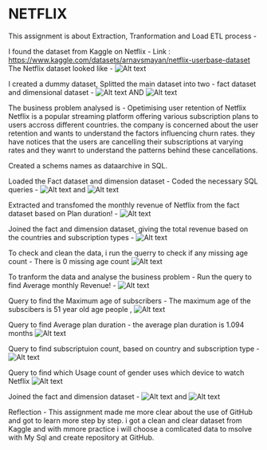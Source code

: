 # NETFLIX

This assignment is about Extraction, Tranformation and Load ETL process - 

I found the dataset from Kaggle on Netflix - Link : https://www.kaggle.com/datasets/arnavsmayan/netflix-userbase-dataset
The Netflix dataset looked like - ![Alt text](<Screenshot 2023-08-08 123539.png>)

I created a dummy dataset, Splitted the main  dataset into two - fact dataset and dimensional dataset - ![Alt text](<Screenshot 2023-08-08 123901.png>) AND ![Alt text](<Screenshot 2023-08-08 123934.png>)

The business problem analysed is - Opetimising user retention of Netflix 
Netflix is a popular streaming platform offering various subscription plans to users accross different countries. the company is concerned about the user retention and wants to understand the factors influencing churn rates. they have notices that the users are cancelling their subscriptions at varying rates and they wanrt to understand the patterns behind these cancellations. 

Created a schems names as dataarchive in SQL.

Loaded the Fact dataset and dimension dataset - Coded the necessary SQL queries - ![Alt text](<Screenshot 2023-08-07 232844.png>)  and ![Alt text](<Screenshot 2023-08-07 232854.png>)

Extracted and transfomed the monthly revenue of Netflix from the fact dataset based on Plan duration! - ![Alt text](<Screenshot 2023-08-08 000300.png>)

Joined the fact and dimension dataset, giving the total revenue based on the countries and subscription types - ![Alt text](<Screenshot 2023-08-08 000847.png>) 

To check and clean the data, i run the querry to check if any missing age count - There is 0 missing age count   ![Alt text](<Screenshot 2023-08-08 001636.png>)

To tranform the data and analyse the business problem - 
Run the query to find Average monthly Revenue!  -  ![Alt text](<Screenshot 2023-08-08 112244-1.png>) 


Query to find the Maximum age of subscribers -  The maximum age of the subscibers is 51 year old age people , ![Alt text](<Screenshot 2023-08-08 112525.png>)

Query to find Average plan duration - the average plan duration is 1.094 months ![Alt text](<Screenshot 2023-08-08 112713.png>)

Query to find subscriptuion count, based on country and subscription type - ![Alt text](<Screenshot 2023-08-08 113137.png>)

Query to find which Usage count of gender uses which device to watch Netflix ![Alt text](<Screenshot 2023-08-08 113400.png>)

Joined the fact and dimension dataset  - ![Alt text](<Screenshot 2023-08-08 113713.png>) and ![Alt text](<Screenshot 2023-08-08 153531.png>) 

Reflection - 
This assignment made me more clear about the use of GitHub and got to learn more step by step. i got a clean and clear dataset from Kaggle and with mmore practice i will choose a comlicated data to msolve with My Sql and create repository at GitHub. 